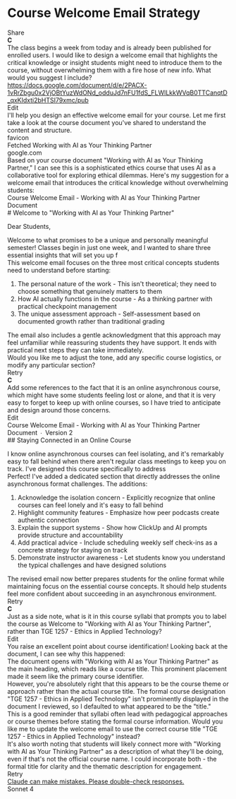 ﻿# <a name="_5un68bl2er44"></a>Course Welcome Email Strategy
Share\
**C**\
The class begins a week from today and is already been published for enrolled users. I would like to design a welcome email that highlights the critical knowledge or insight students might need to introduce them to the course, without overwhelming them with a fire hose of new info. What would you suggest I include?\
<https://docs.google.com/document/d/e/2PACX-1vRrZbgu0x2VjOBtYuzWdONd_odduJd7nFU1fdS_FLWlLkkWVqB0TTCanqtD_qxKIdxti2bHTSI79xmc/pub>\
Edit\
I'll help you design an effective welcome email for your course. Let me first take a look at the course document you've shared to understand the content and structure.\
favicon\
Fetched Working with AI as Your Thinking Partner\
google.com\
Based on your course document "Working with AI as Your Thinking Partner," I can see this is a sophisticated ethics course that uses AI as a collaborative tool for exploring ethical dilemmas. Here's my suggestion for a welcome email that introduces the critical knowledge without overwhelming students:\
Course Welcome Email - Working with AI as Your Thinking Partner\
Document\
\# Welcome to "Working with AI as Your Thinking Partner"

Dear Students,

Welcome to what promises to be a unique and personally meaningful semester! Classes begin in just one week, and I wanted to share three essential insights that will set you up f\
This welcome email focuses on the three most critical concepts students need to understand before starting:

1. The personal nature of the work - This isn't theoretical; they need to choose something that genuinely matters to them
1. How AI actually functions in the course - As a thinking partner with practical checkpoint management
1. The unique assessment approach - Self-assessment based on documented growth rather than traditional grading

The email also includes a gentle acknowledgment that this approach may feel unfamiliar while reassuring students they have support. It ends with practical next steps they can take immediately.\
Would you like me to adjust the tone, add any specific course logistics, or modify any particular section?\
Retry\
**C**\
Add some references to the fact that it is an online asynchronous course, which might have some students feeling lost or alone, and that it is very easy to forget to keep up with online courses, so I have tried to anticipate and design around those concerns.\
Edit\
Course Welcome Email - Working with AI as Your Thinking Partner\
Document ∙ Version 2\
\## Staying Connected in an Online Course

I know online asynchronous courses can feel isolating, and it's remarkably easy to fall behind when there aren't regular class meetings to keep you on track. I've designed this course specifically to address\
Perfect! I've added a dedicated section that directly addresses the online asynchronous format challenges. The additions:

1. Acknowledge the isolation concern - Explicitly recognize that online courses can feel lonely and it's easy to fall behind
1. Highlight community features - Emphasize how peer podcasts create authentic connection
1. Explain the support systems - Show how ClickUp and AI prompts provide structure and accountability
1. Add practical advice - Include scheduling weekly self check-ins as a concrete strategy for staying on track
1. Demonstrate instructor awareness - Let students know you understand the typical challenges and have designed solutions

The revised email now better prepares students for the online format while maintaining focus on the essential course concepts. It should help students feel more confident about succeeding in an asynchronous environment.\
Retry\
**C**\
Just as a side note, what is it in this course syllabi that prompts you to label the course as Welcome to "Working with AI as Your Thinking Partner", rather than TGE 1257 - Ethics in Applied Technology?\
Edit\
You raise an excellent point about course identification! Looking back at the document, I can see why this happened:\
The document opens with "Working with AI as Your Thinking Partner" as the main heading, which reads like a course title. This prominent placement made it seem like the primary course identifier.\
However, you're absolutely right that this appears to be the course theme or approach rather than the actual course title. The formal course designation "TGE 1257 - Ethics in Applied Technology" isn't prominently displayed in the document I reviewed, so I defaulted to what appeared to be the "title."\
This is a good reminder that syllabi often lead with pedagogical approaches or course themes before stating the formal course information. Would you like me to update the welcome email to use the correct course title "TGE 1257 - Ethics in Applied Technology" instead?\
It's also worth noting that students will likely connect more with "Working with AI as Your Thinking Partner" as a description of what they'll be doing, even if that's not the official course name. I could incorporate both - the formal title for clarity and the thematic description for engagement.\
Retry\
[Claude can make mistakes. Please double-check responses.](https://support.anthropic.com/en/articles/8525154-claude-is-providing-incorrect-or-misleading-responses-what-s-going-on)\
Sonnet 4

